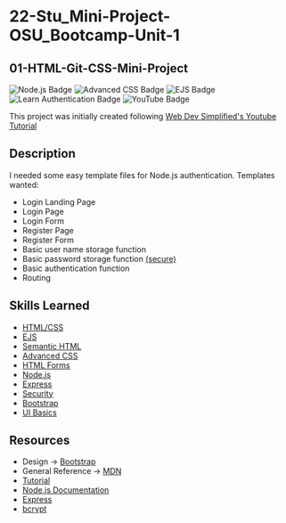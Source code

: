# 22-Stu_Mini-Project-OSU_Bootcamp-Unit-1
## 01-HTML-Git-CSS-Mini-Project
![Node.js Badge](https://img.shields.io/badge/JavaScript-Node.js-green) ![Advanced CSS Badge](https://img.shields.io/badge/CSS-Advanced-green) ![EJS Badge](https://img.shields.io/badge/EJS-Templates-green) ![Learn Authentication Badge](https://img.shields.io/badge/Learn-Authentication-blue) ![YouTube Badge](https://img.shields.io/badge/YouTube-Tutorial-red)

This project was initially created following [Web Dev Simplified's Youtube Tutorial](https://www.youtube.com/watch?v=-RCnNyD0L-s&list=PLZlA0Gpn_vH9yI1hwDVzWqu5sAfajcsBQ)

## Description
I needed some easy template files for Node.js authentication.
Templates wanted:
- Login Landing Page
- Login Page
- Login Form
- Register Page
- Register Form
- Basic user name storage function
- Basic password storage function [(secure)](https://www.bigomega.dev/passwords-in-node)
- Basic authentication function
- Routing
## Skills Learned
- [HTML/CSS](https://www.w3.org/standards/webdesign/htmlcss)
- [EJS](https://ejs.co/)
- [Semantic HTML](https://developer.mozilla.org/en-US/docs/Learn/Accessibility/HTML)
- [Advanced CSS](https://developer.mozilla.org/en-US/docs/Learn/CSS/Building_blocks/Advanced_styling_effects)
- [HTML Forms](https://developer.mozilla.org/en-US/docs/Web/HTML/Element/form)
- [Node.js](https://developer.mozilla.org/en-US/docs/Glossary/Node.js?utm_campaign=feed&utm_medium=rss&utm_source=developer.mozilla.org)
- [Express](https://developer.mozilla.org/en-US/docs/Learn/Server-side/Express_Nodejs)
- [Security](https://www.bigomega.dev/passwords-in-node)
- [Bootstrap](https://getbootstrap.com/)
- [UI Basics](https://uxdesign.cc/how-to-become-a-ui-ux-designer-self-taught-8a511170fd7c)
## Resources
- Design -> [Bootstrap](https://getbootstrap.com/docs/5.0/getting-started/introduction/)
- General Reference -> [MDN](https://developer.mozilla.org/en-US/)
- [Tutorial](https://www.youtube.com/watch?v=-RCnNyD0L-s&list=PLZlA0Gpn_vH9yI1hwDVzWqu5sAfajcsBQ)
- [Node.js Documentation](https://nodejs.org/en/docs/)
- [Express](https://expressjs.com/)
- [bcrypt](https://openbase.com/js/bcrypt/documentation)
